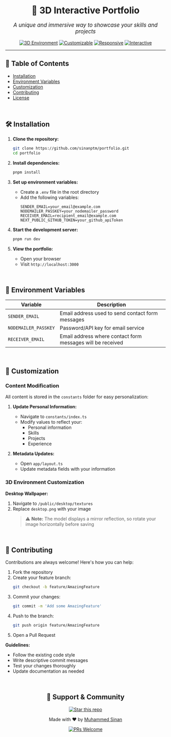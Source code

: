 <div align="center">
  
# 🌟 3D Interactive Portfolio

<p style="font-size: 1.2em"><em>A unique and immersive way to showcase your skills and projects</em></p>

[![3D Environment](https://img.shields.io/badge/-3D%20Environment-blueviolet?style=for-the-badge)](https://github.com/sinanptm/portfolio)
[![Customizable](https://img.shields.io/badge/-Customizable-orange?style=for-the-badge)](https://github.com/sinanptm/portfolio)
[![Responsive](https://img.shields.io/badge/-Responsive-blue?style=for-the-badge)](https://github.com/sinanptm/portfolio)
[![Interactive](https://img.shields.io/badge/-Interactive-green?style=for-the-badge)](https://github.com/sinanptm/portfolio)

---

</div>

## 📌 Table of Contents
- [Installation](#-installation)
- [Environment Variables](#-environment-variables)
- [Customization](#-customization)
- [Contributing](#-contributing)
- [License](#-license)

<br>

## 🛠 Installation

1. **Clone the repository:**
   ```bash
   git clone https://github.com/sinanptm/portfolio.git
   cd portfolio
   ```

2. **Install dependencies:**
   ```bash
   pnpm install
   ```

3. **Set up environment variables:**
   - Create a `.env` file in the root directory
   - Add the following variables:
     ```env
     SENDER_EMAIL=your_email@example.com
     NODEMAILER_PASSKEY=your_nodemailer_password
     RECEIVER_EMAIL=recipient_email@example.com
     NEXT_PUBLIC_GITHUB_TOKEN=your_github_apiToken
     ```

4. **Start the development server:**
   ```bash
   pnpm run dev
   ```

5. **View the portfolio:**
   - Open your browser
   - Visit `http://localhost:3000`

<br>

## 🔧 Environment Variables

| Variable | Description |
|----------|-------------|
| `SENDER_EMAIL` | Email address used to send contact form messages |
| `NODEMAILER_PASSKEY` | Password/API key for email service |
| `RECEIVER_EMAIL` | Email address where contact form messages will be received |

<br>

## 🎨 Customization

### Content Modification
All content is stored in the `constants` folder for easy personalization:

1. **Update Personal Information:**
   - Navigate to `constants/index.ts`
   - Modify values to reflect your:
     - Personal information
     - Skills
     - Projects
     - Experience

2. **Metadata Updates:**
   - Open `app/layout.ts`
   - Update metadata fields with your information

### 3D Environment Customization

**Desktop Wallpaper:**
1. Navigate to `/public/desktop/textures`
2. Replace `desktop.png` with your image
   > ⚠️ **Note:** The model displays a mirror reflection, so rotate your image horizontally before saving

<br>

## 👥 Contributing

Contributions are always welcome! Here's how you can help:

1. Fork the repository
2. Create your feature branch:
   ```bash
   git checkout -b feature/AmazingFeature
   ```
3. Commit your changes:
   ```bash
   git commit -m 'Add some AmazingFeature'
   ```
4. Push to the branch:
   ```bash
   git push origin feature/AmazingFeature
   ```
5. Open a Pull Request

**Guidelines:**
- Follow the existing code style
- Write descriptive commit messages
- Test your changes thoroughly
- Update documentation as needed

<br>

<div align="center">

## 💝 Support & Community

[![Star this repo](https://img.shields.io/github/stars/sinanptm/portfolio?style=social)](https://github.com/sinanptm/portfolio)

Made with ❤️ by [Muhammed Sinan](https://github.com/sinanptm)

[![PRs Welcome](https://img.shields.io/badge/PRs-welcome-brightgreen.svg?style=flat-square)](http://makeapullrequest.com)

</div>